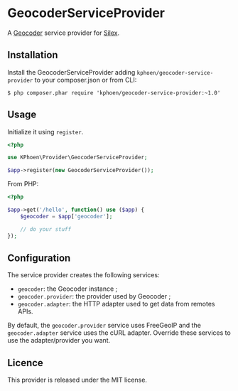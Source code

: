 GeocoderServiceProvider
====================

A [Geocoder](http://geocoder-php.org/Geocoder/) service provider for [Silex](http://silex.sensiolabs.org/).


## Installation

Install the GeocoderServiceProvider adding `kphoen/geocoder-service-provider` to your composer.json or from CLI:

```
$ php composer.phar require 'kphoen/geocoder-service-provider:~1.0'
```


## Usage

Initialize it using `register`.
```php
<?php

use KPhoen\Provider\GeocoderServiceProvider;

$app->register(new GeocoderServiceProvider());
```

From PHP:
```php
<?php

$app->get('/hello', function() use ($app) {
    $geocoder = $app['geocoder'];

    // do your stuff
});
```


## Configuration

The service provider creates the following services:

  * `geocoder`: the Geocoder instance ;
  * `geocoder.provider`: the provider used by Geocoder ;
  * `geocoder.adapter`: the HTTP adapter used to get data from remotes APIs.

By default, the `geocoder.provider` service uses FreeGeoIP and the
`geocoder.adapter` service uses the cURL adapter. Override these services to use
the adapter/provider you want.


## Licence

This provider is released under the MIT license.
